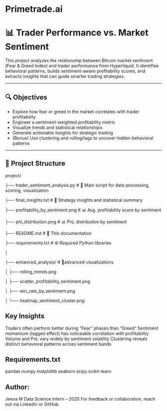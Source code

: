 # Primetrade.ai

# 📊 Trader Performance vs. Market Sentiment

This project analyzes the relationship between Bitcoin market sentiment (Fear & Greed Index) and trader performance from Hyperliquid. It identifies behavioral patterns, builds sentiment-aware profitability scores, and extracts insights that can guide smarter trading strategies.

---

## 🔍 Objectives

- Explore how fear or greed in the market correlates with trader profitability
- Engineer a sentiment-weighted profitability metric
- Visualize trends and statistical relationships
- Generate actionable insights for strategic trading
- (Bonus) Use clustering and rolling/lags to uncover hidden behavioral patterns

---

## 📁 Project Structure

project/

├── trader_sentiment_analysis.py # 🔧 Main script for data processing, scoring, visualization

├── final_insights.txt # 📄 Strategy insights and statistical summary

├── profitability_by_sentiment.png # 📊 Avg. profitability score by sentiment

├── pnl_distribution.png # 📊 PnL distribution by sentiment

├── README.md # 📘 This documentation

├── requirements.txt # ⚙️ Required Python libraries

│

├── enhanced_analysis/ # 🧪advanced visualizations

│ ├── rolling_trends.png

│ ├── scatter_profitability_sentiment.png

│ ├── win_rate_by_sentiment.png

│ └── heatmap_sentiment_cluster.png



## Key Insights
 Traders often perform better during “Fear” phases than “Greed”
 Sentiment momentum (lagged effect) has noticeable correlation with profitability
 Volume and PnL vary widely by sentiment volatility
 Clustering reveals distinct behavioral patterns across sentiment bands

## Requirements.txt
pandas
numpy
matplotlib
seaborn
scipy
scikit-learn

## Author:
Jeeva M
Data Science Intern – 2025
 For feedback or collaboration, reach out via LinkedIn or GitHub.




